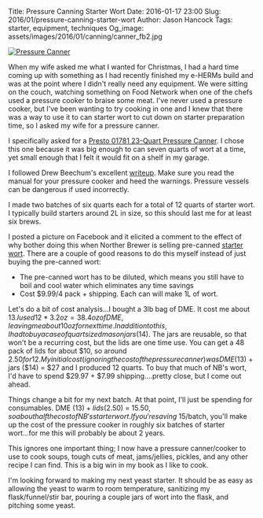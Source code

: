 Title: Pressure Canning Starter Wort
Date: 2016-01-17 23:00
Slug: 2016/01/pressure-canning-starter-wort
Author: Jason Hancock
Tags: starter, equipment, techniques
Og_image: assets/images/2016/01/canning/canner_fb2.jpg

[![Pressure Canner](/assets/images/2016/01/canning/canner_thumb.jpg)]({filename}/assets/images/2016/01/canning/canner.jpg)

When my wife asked me what I wanted for Christmas, I had a hard time coming up with something as I had recently finished my e-HERMs build and was at the point where I didn't really need any equipment. We were sitting on the couch, watching something on Food Network when one of the chefs used a pressure cooker to braise some meat. I've never used a pressure cooker, but I've been wanting to try cooking in one and I knew that there was a way to use it to can starter wort to cut down on starter preparation time, so I asked my wife for a pressure canner.

I specifically asked for a [Presto 01781 23-Quart Pressure Canner](http://amzn.to/1IZROtz). I chose this one because it was big enough to can seven quarts of wort at a time, yet small enough that I felt it would fit on a shelf in my garage.

I followed Drew Beechum's excellent [writeup](http://www.maltosefalcons.com/tech/starter-made-easy-pressure-cooking-your-starter-wort-ahead-time). Make sure you read the manual for your pressure cooker and heed the warnings. Pressure vessels can be dangerous if used incorrectly.

I made two batches of six quarts each for a total of 12 quarts of starter wort. I typically build starters around 2L in size, so this should last me for at least six brews.

I posted a picture on Facebook and it elicited a comment to the effect of why bother doing this when Norther Brewer is selling pre-canned [starter wort](http://www.northernbrewer.com/fast-pitch-canned-wort-4-pack). There are a couple of good reasons to do this myself instead of just buying the pre-canned wort:

* The pre-canned wort has to be diluted, which means you still have to boil and cool water which eliminates any time savings
* Cost $9.99/4 pack + shipping. Each can will make 1L of wort.

Let's do a bit of cost analysis...I bought a 3lb bag of DME. It cost me about $13. I used 12 * 3.2oz = 38.4 oz of DME, leaving me about 10oz for next time. In addition to this, I had to buy a case of quart sized mason jars ($14). The jars are reusable, so that won't be a recurring cost, but the lids are one time use. You can get a 48 pack of lids for about $10, so around $2.50 for 12. My initial cost (ignoring the cost of the pressure canner) was DME ($13) + jars ($14) = $27 and I produced 12 quarts. To buy that much of NB's wort, I'd have to spend $29.97 + $7.99 shipping....pretty close, but I come out ahead.

Things change a bit for my next batch. At that point, I'll just be spending for consumables. DME ($13) + lids ($2.50) = $15.50, so about half the cost of NB's starter wort. If you're saving ~$15/batch, you'll make up the cost of the pressure cooker in roughly six batches of starter wort...for me this will probably be about 2 years.

This ignores one important thing; I now have a pressure canner/cooker to use to cook soups, tough cuts of meat, jams/jellies, pickles, and any other recipe I can find. This is a big win in my book as I like to cook.

I'm looking forward to making my next yeast starter. It should be as easy as allowing the yeast to warm to room temperature, sanitizing my flask/funnel/stir bar, pouring a couple jars of wort into the flask, and pitching some yeast.
